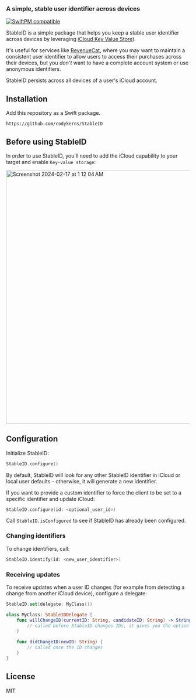 ### A simple, stable user identifier across devices

[![SwiftPM compatible](https://img.shields.io/badge/SwiftPM-compatible-orange.svg)](#Installation)


StableID is a simple package that helps you keep a stable user identifier across devices by leveraging [iCloud Key Value Store](https://developer.apple.com/documentation/foundation/nsubiquitouskeyvaluestore)).

It's useful for services like [RevenueCat](https://github.com/RevenueCat/purchases-ios), where you may want to maintain a consistent user identifier to allow users to access their purchases across their devices, but you _don't_ want to have a complete account system or use anonymous identifiers.

StableID persists across all devices of a user's iCloud account.

## Installation

Add this repository as a Swift package.

```plaintext
https://github.com/codykerns/StableID
```

## Before using StableID

In order to use StableID, you'll need to add the iCloud capability to your target and enable `Key-value storage`:

<img width="692" alt="Screenshot 2024-02-17 at 1 12 04 AM" src="https://github.com/codykerns/StableID/assets/44073103/84adbea2-b27a-492d-b752-2b9f1b9d064d">

## Configuration

Initialize StableID:

```swift
StableID.configure()
```

By default, StableID will look for any other StableID identifier in iCloud or local user defaults - otherwise, it will generate a new identifier.

If you want to provide a custom identifier to force the client to be set to a specific identifier and update iCloud:

```swift
StableID.configure(id: <optional_user_id>)
```

Call `StableID.isConfigured` to see if StableID has already been configured.

### Changing identifiers

To change identifiers, call:

```swift
StableID.identify(id: <new_user_identifier>)
```

### Receiving updates

To receive updates when a user ID changes (for example from detecting a change from another iCloud device), configure a delegate:

```swift
StableID.set(delegate: MyClass())

class MyClass: StableIDDelegate {
    func willChangeID(currentID: String, candidateID: String) -> String? {
        // called before StableID changes IDs, it gives you the option to return the proper ID
    }
    
    func didChangeID(newID: String) {
        // called once the ID changes
    }
}
```

## License

MIT
